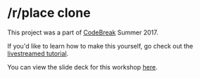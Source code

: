 # /r/place clone

This project was a part of [CodeBreak](https://codebreak.srnd.org) Summer 2017.

If you'd like to learn how to make this yourself, go check out the [livestreamed tutorial](https://youtube.com/studentrnd).

You can view the slide deck for this workshop [here](https://docs.google.com/a/srnd.org/presentation/d/1o0GSKumdMFyEaNj5FQp-uNnXslQcU8JxVBySU4SU1GA/edit?usp=sharing).